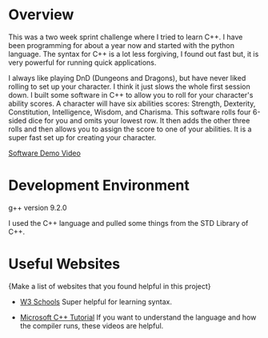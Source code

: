 # Overview

This was a two week sprint challenge where I tried to learn C++. I have been programming for about a year now and started with the python language.
The syntax for C++ is a lot less forgiving, I found out fast but, it is very powerful for running quick applications. 

I always like playing DnD (Dungeons and Dragons), but have never liked rolling to set up your character. I think it just slows the whole first session down.
I built some software in C++ to allow you to roll for your character's ability scores. A character will have six abilities scores: Strength, Dexterity, Constitution, Intelligence, Wisdom, and Charisma.
This software rolls four 6-sided dice for you and omits your lowest row. It then adds the other three rolls and then allows you to assign the score to one of your abilities. It is a super fast set up
for creating your character.

[Software Demo Video](http://youtube.link.goes.here)

# Development Environment

g++ version 9.2.0

I used the C++ language and pulled some things from the STD Library of C++. 

# Useful Websites

{Make a list of websites that you found helpful in this project}
* [W3 Schools](https://www.w3schools.com/cpp/default.asp)
Super helpful for learning syntax.

* [Microsoft C++ Tutorial](https://channel9.msdn.com/Series/cplusplus-language-library)
If you want to understand the language and how the compiler runs, these videos are helpful.
